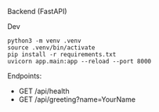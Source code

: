 Backend (FastAPI)

Dev

```
python3 -m venv .venv
source .venv/bin/activate
pip install -r requirements.txt
uvicorn app.main:app --reload --port 8000
```

Endpoints:
- GET /api/health
- GET /api/greeting?name=YourName


